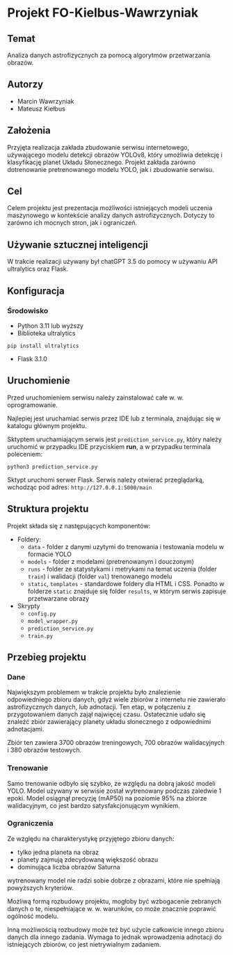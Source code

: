 # Projekt FO-Kielbus-Wawrzyniak

## Temat
Analiza danych astrofizycznych za pomocą algorytmów przetwarzania obrazów.

## Autorzy
- Marcin Wawrzyniak
- Mateusz Kiełbus

## Założenia
Przyjęta realizacja zakłada zbudowanie serwisu internetowego, używającego modelu detekcji obrazów YOLOv8, który umożliwia detekcję i klasyfikację planet Układu Słonecznego. Projekt zakłada zarówno dotrenowanie pretrenowanego modelu YOLO, jak i zbudowanie serwisu.

## Cel
Celem projektu jest prezentacja możliwości istniejących modeli uczenia maszynowego w kontekście analizy danych astrofizycznych. Dotyczy to zarówno ich mocnych stron, jak i ograniczeń.

## Używanie sztucznej inteligencji
W trakcie realizacji używany był chatGPT 3.5 do pomocy w używaniu API ultralytics oraz Flask.

## Konfiguracja

### Środowisko

- Python 3.11 lub wyższy
- Biblioteka ultralytics
```
pip install ultralytics
```
- Flask 3.1.0

## Uruchomienie
Przed uruchomieniem serwisu należy zainstalować całe w. w. oprogramowanie.

Najlepiej jest uruchamiać serwis przez IDE lub z terminala, znajdując się w katalogu głównym projektu.

Sktyptem uruchamiającym serwis jest `prediction_service.py`, który należy uruchomić w przypadku IDE przyciskiem **run**, a w przypadku terminala poleceniem:
```
python3 prediction_service.py
```

Sktypt uruchomi serwer Flask. Serwis należy otwierać przeglądarką, wchodząc pod adres: `http://127.0.0.1:5000/main`


## Struktura projektu
Projekt składa się z następujących komponentów:
- Foldery:
    - `data` - folder z danymi uzytymi do trenowania i testowania modelu w formacie YOLO
    - `models` - folder z modelami (pretrenowanym i douczonym)
    - `runs` - folder ze statystykami i metrykami na temat uczenia (folder `train`) i walidacji (folder `val`) trenowanego modelu
    - `static`, `templates` - standardowe foldery dla HTML i CSS. Ponadto w folderze `static` znajduje się folder `results`, w którym serwis zapisuje przetwarzane obrazy
- Skrypty
    - `config.py`
    - `model_wrapper.py`
    - `prediction_service.py`
    - `train.py`

## Przebieg projektu
### Dane
Największym problemem w trakcie projektu było znalezienie odpowiedniego zbioru danych, gdyż wiele zbiorów z internetu nie zawierało astrofizycznych danych, lub adnotacji. Ten etap, w połączeniu z przygotowaniem danych zajął najwięcej czasu. Ostatecznie udało się znaleźć zbiór zawierający planety układu słonecznego z odpowiednimi adnotacjami.

Zbiór ten zawiera 3700 obrazów treningowych, 700 obrazów walidacyjnych i 380 obrazów testowych.

### Trenowanie
Samo trenowanie odbyło się szybko, ze względu na dobrą jakość modeli YOLO. Model używany w serwisie został wytrenowany podczas zaledwie 1 epoki. Model osiągnął precyzję (mAP50) na poziomie 95% na zbiorze walidacyjnym, co jest bardzo satysfakcjonującym wynikiem.

### Ograniczenia
Ze względu na charakterystykę przyjętego zbioru danych:
- tylko jedna planeta na obraz
- planety zajmują zdecydowaną większość obrazu
- dominująca liczba obrazów Saturna

wytrenowany model nie radzi sobie dobrze z obrazami, które nie spełniają powyższych kryteriów.

Możliwą formą rozbudowy projektu, mogłoby być wzbogacenie zebranych danych o te, niespełniające w. w. warunków, co może znacznie poprawić ogólność modelu.

Inną możliwością rozbudowy może też być użycie całkowicie innego zbioru danych dla innego zadania. Wymaga to jednak wprowadzenia adnotacji do istniejących zbiorów, co jest nietrywialnym zadaniem.